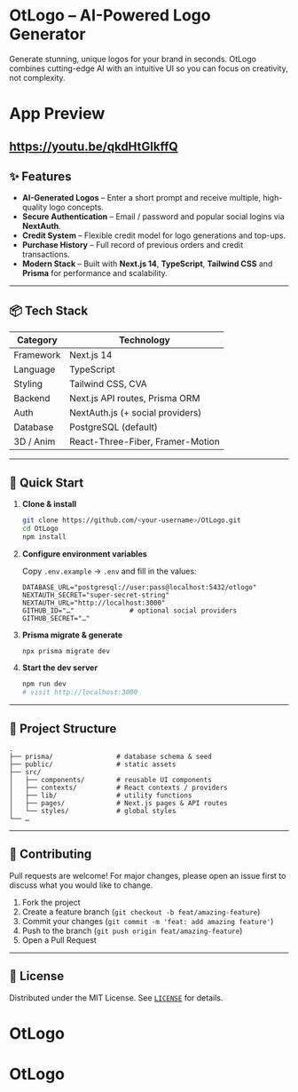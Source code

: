 # OtLogo – AI-Powered Logo Generator

Generate stunning, unique logos for your brand in seconds. OtLogo combines cutting-edge AI with an intuitive UI so you can focus on creativity, not complexity.

# App Preview
https://youtu.be/qkdHtGlkffQ
---

## ✨ Features

- **AI-Generated Logos** – Enter a short prompt and receive multiple, high-quality logo concepts.
- **Secure Authentication** – Email / password and popular social logins via **NextAuth**.
- **Credit System** – Flexible credit model for logo generations and top-ups.
- **Purchase History** – Full record of previous orders and credit transactions.
- **Modern Stack** – Built with **Next.js 14**, **TypeScript**, **Tailwind CSS** and **Prisma** for performance and scalability.

---

## 📦 Tech Stack

| Category | Technology |
| -------- | ---------- |
| Framework | Next.js 14 |
| Language  | TypeScript |
| Styling   | Tailwind CSS, CVA |
| Backend   | Next.js API routes, Prisma ORM |
| Auth      | NextAuth.js (+ social providers) |
| Database  | PostgreSQL (default) |
| 3D / Anim | React-Three-Fiber, Framer-Motion |

---

## 🚀 Quick Start

1. **Clone & install**

   ```bash
   git clone https://github.com/<your-username>/OtLogo.git
   cd OtLogo
   npm install
   ```

2. **Configure environment variables**

   Copy `.env.example` → `.env` and fill in the values:

   ```env
   DATABASE_URL="postgresql://user:pass@localhost:5432/otlogo"
   NEXTAUTH_SECRET="super-secret-string"
   NEXTAUTH_URL="http://localhost:3000"
   GITHUB_ID="…"              # optional social providers
   GITHUB_SECRET="…"
   ```

3. **Prisma migrate & generate**

   ```bash
   npx prisma migrate dev
   ```

4. **Start the dev server**

   ```bash
   npm run dev
   # visit http://localhost:3000
   ```

---

## 📁 Project Structure

```
.
├── prisma/                # database schema & seed
├── public/                # static assets
├── src/
│   ├── components/        # reusable UI components
│   ├── contexts/          # React contexts / providers
│   ├── lib/               # utility functions
│   ├── pages/             # Next.js pages & API routes
│   └── styles/            # global styles
└── …
```

---

## 🤝 Contributing

Pull requests are welcome! For major changes, please open an issue first to discuss what you would like to change.

1. Fork the project
2. Create a feature branch (`git checkout -b feat/amazing-feature`)
3. Commit your changes (`git commit -m 'feat: add amazing feature'`)
4. Push to the branch (`git push origin feat/amazing-feature`)
5. Open a Pull Request

---

## 📜 License

Distributed under the MIT License. See [`LICENSE`](LICENSE) for details.
# OtLogo
# OtLogo
